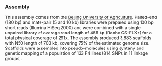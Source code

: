 ### Assembly

This assembly comes from the [Beijing University of
Agriculture](http://europepmc.org/abstract/MED/25626881). Paired-end
(180 bp) and mate-pair (5 and 10 kb) libraries were prepared using 100
bp short reads (Illumina HiSeq 2000) and were combined with a single
unpaired library of average read length of 458 bp (Roche GS-FLX+) for a
total physical coverage of 291x. The assembly produced 3,883 scaffolds
with N50 length of 703 kb, covering 75% of the estimated genome size.
Scaffolds were assembled into pseudo-molecules using synteny and genetic
mapping of a population of 133 F4 lines (814 SNPs in 11 linkage groups).
